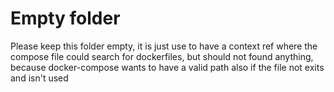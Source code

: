 # Empty folder

Please keep this folder empty, it is just use to have a context ref where the compose file could search for dockerfiles, but should not found anything, because docker-compose wants to have a valid path also if the file not exits and isn't used